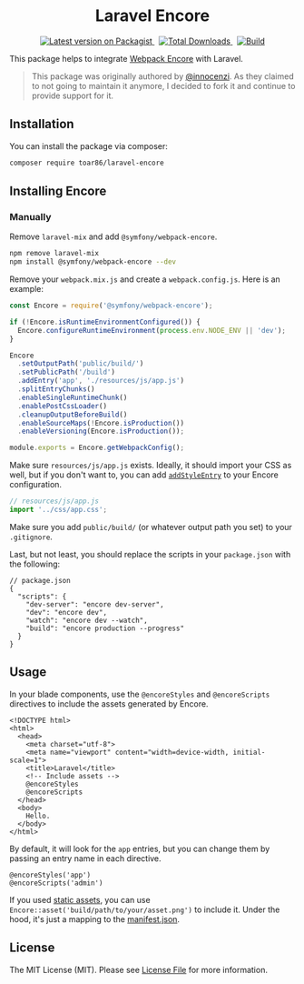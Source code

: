 <p align="center">
  <h1 align="center">Laravel Encore</h1>
  <p align="center">
    <a href="https://packagist.org/packages/terpomoj/laravel-encore">
      <img alt="Latest version on Packagist" src="https://img.shields.io/packagist/v/terpomoj/laravel-encore.svg" />
    </a>
    &nbsp;
    <a href="https://packagist.org/packages/terpomoj/laravel-encore">
      <img alt="Total Downloads" src="https://img.shields.io/packagist/dt/terpomoj/laravel-encore.svg" />
    </a>
    &nbsp;
    <a href="https://github.com/terpomoj/laravel-encore/actions">
      <img alt="Build" src="https://github.com/terpomoj/laravel-encore/workflows/CI/badge.svg" />
    </a>
  </p>
</p>

This package helps to integrate [Webpack Encore](https://symfony.com/doc/current/frontend/encore) with Laravel.

> This package was originally authored by [@innocenzi](https://github.com/innocenzi). As they claimed to not going to maintain it anymore, I decided to fork it and continue to provide support for it.

## Installation

You can install the package via composer:

```bash
composer require toar86/laravel-encore
```

## Installing Encore

### Manually

Remove `laravel-mix` and add `@symfony/webpack-encore`.

```bash
npm remove laravel-mix
npm install @symfony/webpack-encore --dev
```

Remove your `webpack.mix.js` and create a `webpack.config.js`. Here is an example:

<!-- prettier-ignore -->
```js
const Encore = require('@symfony/webpack-encore');

if (!Encore.isRuntimeEnvironmentConfigured()) {
  Encore.configureRuntimeEnvironment(process.env.NODE_ENV || 'dev');
}

Encore
  .setOutputPath('public/build/')
  .setPublicPath('/build')
  .addEntry('app', './resources/js/app.js')
  .splitEntryChunks()
  .enableSingleRuntimeChunk()
  .enablePostCssLoader()
  .cleanupOutputBeforeBuild()
  .enableSourceMaps(!Encore.isProduction())
  .enableVersioning(Encore.isProduction());

module.exports = Encore.getWebpackConfig();
```

Make sure `resources/js/app.js` exists. Ideally, it should import your CSS as well, but if you don't want to, you can add [`addStyleEntry`](https://symfony.com/doc/current/frontend/encore/simple-example.html#compiling-only-a-css-file) to your Encore configuration.

```js
// resources/js/app.js
import '../css/app.css';
```

Make sure you add `public/build/` (or whatever output path you set) to your `.gitignore`.

Last, but not least, you should replace the scripts in your `package.json` with the following:

```json5
// package.json
{
  "scripts": {
    "dev-server": "encore dev-server",
    "dev": "encore dev",
    "watch": "encore dev --watch",
    "build": "encore production --progress"
  }
}
```

## Usage

In your blade components, use the `@encoreStyles` and `@encoreScripts` directives to include the assets generated by Encore.

```blade
<!DOCTYPE html>
<html>
  <head>
    <meta charset="utf-8">
    <meta name="viewport" content="width=device-width, initial-scale=1">
    <title>Laravel</title>
    <!-- Include assets -->
    @encoreStyles
    @encoreScripts
  </head>
  <body>
    Hello.
  </body>
</html>
```

By default, it will look for the `app` entries, but you can change them by passing an entry name in each directive.

```blade
@encoreStyles('app')
@encoreScripts('admin')
```

If you used [static assets](https://symfony.com/doc/current/frontend/encore/copy-files.html), you can use `Encore::asset('build/path/to/your/asset.png')` to include it. Under the hood, it's just a mapping to the [manifest.json](https://symfony.com/doc/current/frontend/encore/versioning.html).

## License

The MIT License (MIT). Please see [License File](LICENSE.md) for more information.

